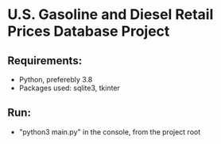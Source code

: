 # U.S. Gasoline and Diesel Retail Prices Database Project

## Requirements:
- Python, preferebly 3.8
- Packages used: sqlite3, tkinter

## Run:
- "python3 main.py" in the console, from the project root

